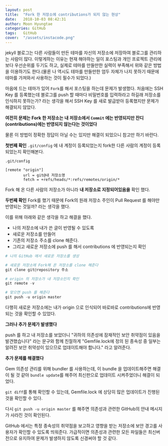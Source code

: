 ```yaml
---
layout: post
title:  "Fork 한 저장소에 contributions가 되지 않는 현상"
date:   2018-10-03 08:42:31
author: Moon Hyungtae
categories: GitHub
tags:	GitHub
cover:  "/assets/instacode.png"
---
```


jekyll 블로그는 다른 사람들이 만든 테마를 자신의 저장소에 저장하여 블로그를 관리하는 사람이 많다. 이렇게하는 이유는 현재 해야하는 일이 포스팅과 개인 프로젝트 관리에 보다 우선순위를 두기도 하고, 실제로 테마를 만들만한 실력이 부족해서 위와 같은 방법을 이용하기도 한다.(물론 나 역시도 테마를 만들만한 엄두 자체가 나지 못하기 때문에 테마를 가져와서 사용하는 것이 필수가 되었다.)

마음에 드는 테마가 있어 `Fork`를 해서 포스팅을 하는데 문제가 발생했다. 처음에는 SSH Key 를 등록했는데 블로그를 push 할 때마다 비밀번호를 입력하라고 하길래 저장소를 인식하지 못하는가? 라는 생각을 해서 SSH Key 를 새로 발급받아 등록했지만 문제가 해결되지 않았다.

**여전히 문제는 Fork 한 저장소는 내 저장소에서 `Commit` 에는 반영되지만 잔디(contributions)에는 반영되지 않는다는 것이었다**

물론 이 방법이 정확한 정답이 아닐 수는 있지만 해결이 되었으니 참고만 하기 바란다.


**첫번째 확인**
`.git/config` 에 내 계정이 등록되었는지 fork한 다른 사람의 계정이 등록되었는지 확인해본다.

```
.git/config

[remote "origin"]
        url = git@내 저장소명
        fetch = +refs/heads/*:refs/remotes/origin/*
```

Fork 해 온 다른 사람의 저장소가 아니라 **내 저장소로 지정되어있음을** 확인 했다.

**두번째 확인**
Fork를 했기 때문에 Fork의 원래 저장소 주인이 Pull Request 를 해야만 반영되는 것일까? 라는 생각을 했다.

이를 위해 아래와 같은 생각을 하고 해결을 했다.

- 나의 저장소에 내가 쓴 글이 반영될 수 있도록
- 새로운 저장소를 만들어
- 기존의 저장소 주소를 clone 해준다.
- 그리고 새로운 저장소에 push 를 해서 contributions 에 반영되는지 확인

```python
# 나의 GitHub 에서 새로운 저장소를 생성

# 새로운 저장소에 Fork해 온 저장소를 clone 해준다
git clone git@repository 주소

# origin 의 저장소가 내 저장소인지 확인
git remote -v

# 맞으면 push 를 해준다
git push -u origin master
```

다행히 새로운 저장소에는 내가 origin 으로 인식되어 바로바로 contributions에 반영되는 것을 확인할 수 있었다.

**그러나 추가 문제가 발생했다**

push 를 하고 내 저장소를 보았더니 "귀하의 의존성에 잠재적인 보안 취약점이 있음을 발견했습니다" 라는 문구와 함께 친절하게 "Gemfile.lock에 정의 된 종속성 중 일부는 알려진 보안 취약성이 있으므로 업데이트해야 합니다." 라고 알려준다.

**추가 문제를 해결했다**

Gem 의존성 관리를 위해 bundler 를 사용하는데, 이 bundle 을 업데이트해주면 해결이 될 것 같아 `bundle update`를 해주어 최신판으로 업데이트 시켜주었더니 해결이 되었다.

`git diff`를 통해 확인할 수 있는데, Gemfile.lock 에 상당히 많은 업데이트가 진행된 것을 확인할 수 있다.

다시 `git push -u origin master` 를 해주면 의존성과 관련한 GitHub의 안내 메시지가 사라진 것이 확인된다.

GitHub 에서는 특정 종속성의 취약점을 보고하고 영향을 받는 저장소에 보안 경고를 사용자가 확인할 수 있도록 띄워준다. 가급적이면 의존성과 관련한 모든 파일들은 최신버전으로 유지하여 문제가 발생하지 않도록 신경써야 할 것 같다.
